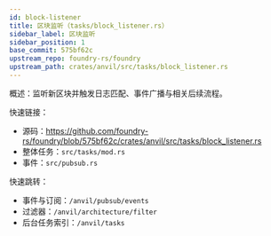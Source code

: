 ```yaml
---
id: block-listener
title: 区块监听（tasks/block_listener.rs）
sidebar_label: 区块监听
sidebar_position: 1
base_commit: 575bf62c
upstream_repo: foundry-rs/foundry
upstream_path: crates/anvil/src/tasks/block_listener.rs
---
```


概述：监听新区块并触发日志匹配、事件广播与相关后续流程。

快速链接：
- 源码：https://github.com/foundry-rs/foundry/blob/575bf62c/crates/anvil/src/tasks/block_listener.rs
- 整体任务：`src/tasks/mod.rs`
- 事件：`src/pubsub.rs`

快速跳转：
- 事件与订阅：`/anvil/pubsub/events`
- 过滤器：`/anvil/architecture/filter`
- 后台任务索引：`/anvil/tasks`
